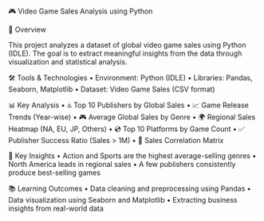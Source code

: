 🎮 Video Game Sales Analysis using Python

📌 Overview

This project analyzes a dataset of global video game sales using Python (IDLE). The goal is to extract meaningful insights from the data through visualization and statistical analysis.

🛠 Tools & Technologies
	•	Environment: Python (IDLE)
	•	Libraries: Pandas, Seaborn, Matplotlib
	•	Dataset: Video Game Sales (CSV format)

📊 Key Analysis
	•	🔝 Top 10 Publishers by Global Sales
	•	📈 Game Release Trends (Year-wise)
	•	🎮 Average Global Sales by Genre
	•	🌍 Regional Sales Heatmap (NA, EU, JP, Others)
	•	💿 Top 10 Platforms by Game Count
	•	✅ Publisher Success Ratio (Sales > 1M)
	•	🧮 Sales Correlation Matrix

📎 Key Insights
	•	Action and Sports are the highest average-selling genres
	•	North America leads in regional sales
	•	A few publishers consistently produce best-selling games

📚 Learning Outcomes
	•	Data cleaning and preprocessing using Pandas
	•	Data visualization using Seaborn and Matplotlib
	•	Extracting business insights from real-world data
 
